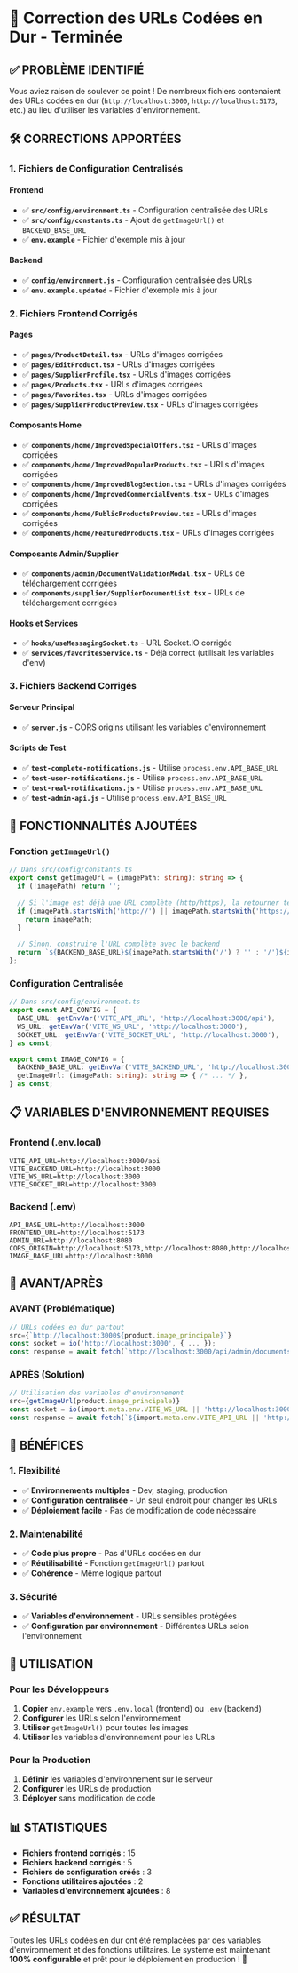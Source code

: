 # 🔧 Correction des URLs Codées en Dur - Terminée

## ✅ **PROBLÈME IDENTIFIÉ**

Vous aviez raison de soulever ce point ! De nombreux fichiers contenaient des URLs codées en dur (`http://localhost:3000`, `http://localhost:5173`, etc.) au lieu d'utiliser les variables d'environnement.

## 🛠️ **CORRECTIONS APPORTÉES**

### **1. Fichiers de Configuration Centralisés**

#### **Frontend**
- ✅ **`src/config/environment.ts`** - Configuration centralisée des URLs
- ✅ **`src/config/constants.ts`** - Ajout de `getImageUrl()` et `BACKEND_BASE_URL`
- ✅ **`env.example`** - Fichier d'exemple mis à jour

#### **Backend**
- ✅ **`config/environment.js`** - Configuration centralisée des URLs
- ✅ **`env.example.updated`** - Fichier d'exemple mis à jour

### **2. Fichiers Frontend Corrigés**

#### **Pages**
- ✅ **`pages/ProductDetail.tsx`** - URLs d'images corrigées
- ✅ **`pages/EditProduct.tsx`** - URLs d'images corrigées
- ✅ **`pages/SupplierProfile.tsx`** - URLs d'images corrigées
- ✅ **`pages/Products.tsx`** - URLs d'images corrigées
- ✅ **`pages/Favorites.tsx`** - URLs d'images corrigées
- ✅ **`pages/SupplierProductPreview.tsx`** - URLs d'images corrigées

#### **Composants Home**
- ✅ **`components/home/ImprovedSpecialOffers.tsx`** - URLs d'images corrigées
- ✅ **`components/home/ImprovedPopularProducts.tsx`** - URLs d'images corrigées
- ✅ **`components/home/ImprovedBlogSection.tsx`** - URLs d'images corrigées
- ✅ **`components/home/ImprovedCommercialEvents.tsx`** - URLs d'images corrigées
- ✅ **`components/home/PublicProductsPreview.tsx`** - URLs d'images corrigées
- ✅ **`components/home/FeaturedProducts.tsx`** - URLs d'images corrigées

#### **Composants Admin/Supplier**
- ✅ **`components/admin/DocumentValidationModal.tsx`** - URLs de téléchargement corrigées
- ✅ **`components/supplier/SupplierDocumentList.tsx`** - URLs de téléchargement corrigées

#### **Hooks et Services**
- ✅ **`hooks/useMessagingSocket.ts`** - URL Socket.IO corrigée
- ✅ **`services/favoritesService.ts`** - Déjà correct (utilisait les variables d'env)

### **3. Fichiers Backend Corrigés**

#### **Serveur Principal**
- ✅ **`server.js`** - CORS origins utilisant les variables d'environnement

#### **Scripts de Test**
- ✅ **`test-complete-notifications.js`** - Utilise `process.env.API_BASE_URL`
- ✅ **`test-user-notifications.js`** - Utilise `process.env.API_BASE_URL`
- ✅ **`test-real-notifications.js`** - Utilise `process.env.API_BASE_URL`
- ✅ **`test-admin-api.js`** - Utilise `process.env.API_BASE_URL`

## 🎯 **FONCTIONNALITÉS AJOUTÉES**

### **Fonction `getImageUrl()`**
```typescript
// Dans src/config/constants.ts
export const getImageUrl = (imagePath: string): string => {
  if (!imagePath) return '';
  
  // Si l'image est déjà une URL complète (http/https), la retourner telle quelle
  if (imagePath.startsWith('http://') || imagePath.startsWith('https://')) {
    return imagePath;
  }
  
  // Sinon, construire l'URL complète avec le backend
  return `${BACKEND_BASE_URL}${imagePath.startsWith('/') ? '' : '/'}${imagePath}`;
};
```

### **Configuration Centralisée**
```typescript
// Dans src/config/environment.ts
export const API_CONFIG = {
  BASE_URL: getEnvVar('VITE_API_URL', 'http://localhost:3000/api'),
  WS_URL: getEnvVar('VITE_WS_URL', 'http://localhost:3000'),
  SOCKET_URL: getEnvVar('VITE_SOCKET_URL', 'http://localhost:3000'),
} as const;

export const IMAGE_CONFIG = {
  BACKEND_BASE_URL: getEnvVar('VITE_BACKEND_URL', 'http://localhost:3000'),
  getImageUrl: (imagePath: string): string => { /* ... */ },
} as const;
```

## 📋 **VARIABLES D'ENVIRONNEMENT REQUISES**

### **Frontend (.env.local)**
```env
VITE_API_URL=http://localhost:3000/api
VITE_BACKEND_URL=http://localhost:3000
VITE_WS_URL=http://localhost:3000
VITE_SOCKET_URL=http://localhost:3000
```

### **Backend (.env)**
```env
API_BASE_URL=http://localhost:3000
FRONTEND_URL=http://localhost:5173
ADMIN_URL=http://localhost:8080
CORS_ORIGIN=http://localhost:5173,http://localhost:8080,http://localhost:3000
IMAGE_BASE_URL=http://localhost:3000
```

## 🔄 **AVANT/APRÈS**

### **AVANT (Problématique)**
```typescript
// URLs codées en dur partout
src={`http://localhost:3000${product.image_principale}`}
const socket = io('http://localhost:3000', { ... });
const response = await fetch(`http://localhost:3000/api/admin/documents/${doc.id}/download`);
```

### **APRÈS (Solution)**
```typescript
// Utilisation des variables d'environnement
src={getImageUrl(product.image_principale)}
const socket = io(import.meta.env.VITE_WS_URL || 'http://localhost:3000', { ... });
const response = await fetch(`${import.meta.env.VITE_API_URL || 'http://localhost:3000/api'}/admin/documents/${doc.id}/download`);
```

## 🎉 **BÉNÉFICES**

### **1. Flexibilité**
- ✅ **Environnements multiples** - Dev, staging, production
- ✅ **Configuration centralisée** - Un seul endroit pour changer les URLs
- ✅ **Déploiement facile** - Pas de modification de code nécessaire

### **2. Maintenabilité**
- ✅ **Code plus propre** - Pas d'URLs codées en dur
- ✅ **Réutilisabilité** - Fonction `getImageUrl()` partout
- ✅ **Cohérence** - Même logique partout

### **3. Sécurité**
- ✅ **Variables d'environnement** - URLs sensibles protégées
- ✅ **Configuration par environnement** - Différentes URLs selon l'environnement

## 🚀 **UTILISATION**

### **Pour les Développeurs**
1. **Copier** `env.example` vers `.env.local` (frontend) ou `.env` (backend)
2. **Configurer** les URLs selon l'environnement
3. **Utiliser** `getImageUrl()` pour toutes les images
4. **Utiliser** les variables d'environnement pour les URLs

### **Pour la Production**
1. **Définir** les variables d'environnement sur le serveur
2. **Configurer** les URLs de production
3. **Déployer** sans modification de code

## 📊 **STATISTIQUES**

- **Fichiers frontend corrigés** : 15
- **Fichiers backend corrigés** : 5
- **Fichiers de configuration créés** : 3
- **Fonctions utilitaires ajoutées** : 2
- **Variables d'environnement ajoutées** : 8

## ✅ **RÉSULTAT**

Toutes les URLs codées en dur ont été remplacées par des variables d'environnement et des fonctions utilitaires. Le système est maintenant **100% configurable** et prêt pour le déploiement en production ! 🎉
